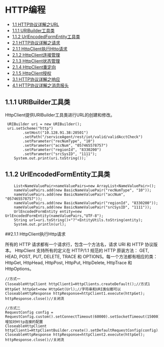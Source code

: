 # HTTP编程 #

* [1.1 HTTP协议详解之URL](#1.1)
 * [1.1.1 URIBuilder工具类](#1.1.1)
 * [1.1.2 UrlEncodedFormEntity工具类](#1.1.2)
* [2.1 HTTP协议详解之请求](#2.1)
 * [2.1.1 HttpClient执行Http请求](#2.1.1)
 * [2.1.2 HttpClient连接管理](#2.1.2)
 * [2.1.3 HttpClient状态管理](#2.1.3)
 * [2.1.4 HttpClient重定向](#2.1.4)
 * [2.1.5 HttpClient授权](#2.1.4)
* [3.1 HTTP协议详解之响应](#2.1)
* [4.1 HTTP协议详解之消息报头](#2.1)

## 1.1.1 URIBuilder工具类
HttpClient提供URIBuilder工具类进行URL的创建和修改。

     URIBuilder uri = new URIBuilder();
     uri.setScheme("http")
		    .setHost("10.128.91.38:20501")
		    .setPath("/serviceAgent/rest/iot/valid/validAcctCheck")
		    .setParameter("recNumType", "10")
		    .setParameter("accNum", "057465578757")
		    .setParameter("regionId", "8330200")
		    .setParameter("srcSysID", "1111");
		System.out.print(uri.toString());`

## 1.1.2 UrlEncodedFormEntity工具类

        List<NameValuePair>nameValuePairs=new ArrayList<NameValuePair>();
		nameValuePairs.add(new BasicNameValuePair("recNumType", "10"));
		nameValuePairs.add(new BasicNameValuePair("accNum", "057465578757"));
		nameValuePairs.add(new BasicNameValuePair("regionId", "8330200"));
		nameValuePairs.add(new BasicNameValuePair("srcSysID", "1111"));
		UrlEncodedFormEntity entity=new UrlEncodedFormEntity(nameValuePairs,"UTF-8");
		String url=uri.toString()+"?"+EntityUtils.toString(entity);
		System.out.println(url);

##2.1.1 HttpClient执行Http请求

   所有的 HTTP 请求都有一个请求行，包含一个方法名，请求 URI 和 HTTP 协议版本。
HttpClient 支持所有的定义在 HTTP/1.1 规范的 HTTP 原装方法： GET, HEAD, POST, PUT, DELETE, TRACE 和 OPTIONS。每一个方法都有相应的类：HttpGet, HttpHead, HttpPost, HttpPut, HttpDelete, HttpTrace 和 HttpOptions。

    //方式一
    CloseableHttpClient httpClient1=HttpClients.createDefault();//方式1
    HttpGet httpGet=new HttpGet(Url);//字符串和URI类似都可以
    CloseableHttpResponse httpResponse=httpClient1.execute(httpGet);
    httpResponse.close()//关闭流
  
    //方式二
    RequestConfig config = RequestConfig.custom().setConnectTimeout(60000).setSocketTimeout(15000).build();//增加对Http连接的配置
    CloseableHttpClient httpClient1=HttpClientBuilder.create().setDefaultRequestConfig(config).build();
    CloseableHttpResponse httpResponse=httpClient2.execute(httpGet);
    httpResponse.close()//关闭流





